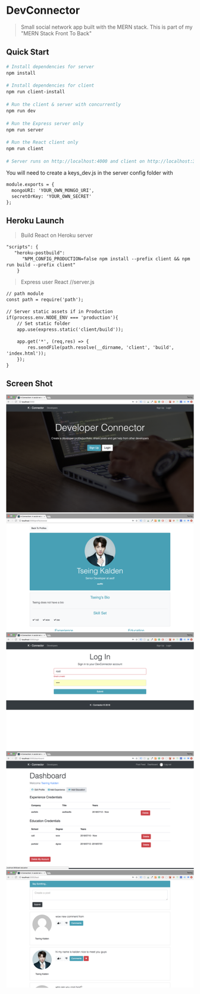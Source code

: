 # DevConnector

> Small social network app built with the MERN stack. This is part of my "MERN Stack Front To Back" 

## Quick Start

```bash
# Install dependencies for server
npm install

# Install dependencies for client
npm run client-install

# Run the client & server with concurrently
npm run dev

# Run the Express server only
npm run server

# Run the React client only
npm run client

# Server runs on http://localhost:4000 and client on http://localhost:3000
```

You will need to create a keys_dev.js in the server config folder with

```
module.exports = {
  mongoURI: 'YOUR_OWN_MONGO_URI',
  secretOrKey: 'YOUR_OWN_SECRET'
};
```

## Heroku Launch 
> Build React on Heroku server
```
"scripts": {
   "heroku-postbuild":
      "NPM_CONFIG_PRODUCTION=false npm install --prefix client && npm run build --prefix client"
    }
```

> Express user React //server.js 
```
// path module
const path = require('path');

// Server static assets if in Production
if(process.env.NODE_ENV === 'production'){
    // Set static folder
    app.use(express.static('client/build'));

    app.get('*', (req,res) => {
        res.sendFile(path.resolve(__dirname, 'client', 'build', 'index.html'));
    });
}

```

## Screen Shot
<img src="./img/main.png">
<img src="./img/profile.png">
<img src="./img/log.png">
<img src="./img/info.png">
<img src="./img/comment.png">


